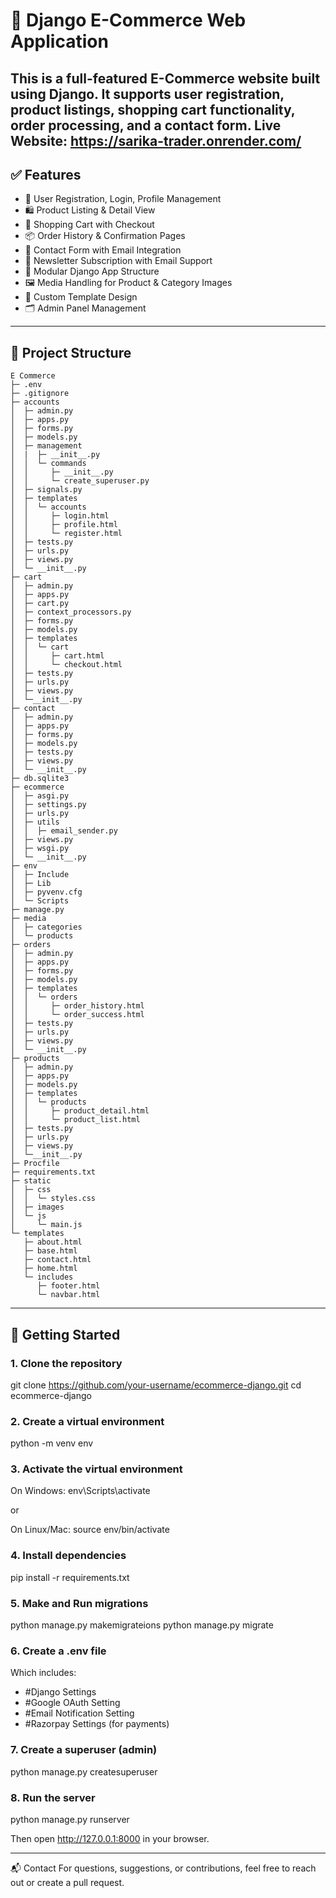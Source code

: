 # 🛒 Django E-Commerce Web Application

This is a full-featured E-Commerce website built using Django. It supports user registration, product listings, shopping cart functionality, order processing, and a contact form.
Live Website: https://sarika-trader.onrender.com/
---

## ✅ Features

- 🔐 User Registration, Login, Profile Management
- 🛍️ Product Listing & Detail View
- 🛒 Shopping Cart with Checkout
- 📦 Order History & Confirmation Pages
- 📧 Contact Form with Email Integration
- 🧾 Newsletter Subscription with Email Support
- 🧩 Modular Django App Structure
- 🖼️ Media Handling for Product & Category Images
- 🎨 Custom Template Design
- 🗂️ Admin Panel Management

---

## 📁 Project Structure

```
E Commerce
├─ .env
├─ .gitignore
├─ accounts
│  ├─ admin.py
│  ├─ apps.py
│  ├─ forms.py
│  ├─ models.py
│  ├─ management
│  |  ├─ __init__.py
│  │  └─ commands
│  │     ├─ __init__.py
│  │     └─ create_superuser.py
│  ├─ signals.py
│  ├─ templates
│  │  └─ accounts
│  │     ├─ login.html
│  │     ├─ profile.html
│  │     └─ register.html
│  ├─ tests.py
│  ├─ urls.py
│  ├─ views.py
│  └─ __init__.py
├─ cart
│  ├─ admin.py
│  ├─ apps.py
│  ├─ cart.py
│  ├─ context_processors.py
│  ├─ forms.py
│  ├─ models.py
│  ├─ templates
│  │  └─ cart
│  │     ├─ cart.html
│  │     └─ checkout.html
│  ├─ tests.py
│  ├─ urls.py
│  ├─ views.py
│  └─__init__.py
├─ contact
│  ├─ admin.py
│  ├─ apps.py
│  ├─ forms.py
│  ├─ models.py
│  ├─ tests.py
│  ├─ views.py
│  └─ __init__.py
├─ db.sqlite3
├─ ecommerce
│  ├─ asgi.py
│  ├─ settings.py
│  ├─ urls.py
│  ├─ utils
│  │  ├─ email_sender.py
│  ├─ views.py
│  ├─ wsgi.py
│  └─ __init__.py
├─ env
│  ├─ Include
│  ├─ Lib
│  ├─ pyvenv.cfg
│  └─ Scripts
├─ manage.py
├─ media
│  ├─ categories
│  └─ products
├─ orders
│  ├─ admin.py
│  ├─ apps.py
│  ├─ forms.py
│  ├─ models.py
│  ├─ templates
│  │  └─ orders
│  │     ├─ order_history.html
│  │     └─ order_success.html
│  ├─ tests.py
│  ├─ urls.py
│  ├─ views.py
│  └─ __init__.py
├─ products
│  ├─ admin.py
│  ├─ apps.py
│  ├─ models.py
│  ├─ templates
│  │  └─ products
│  │     ├─ product_detail.html
│  │     └─ product_list.html
│  ├─ tests.py
│  ├─ urls.py
│  ├─ views.py
│  └─__init__.py
├─ Procfile
├─ requirements.txt
├─ static
│  ├─ css
│  │  └─ styles.css
│  ├─ images
│  └─ js
│     └─ main.js
└─ templates
   ├─ about.html
   ├─ base.html
   ├─ contact.html
   ├─ home.html
   └─ includes
      ├─ footer.html
      └─ navbar.html
```

---

## 🚀 Getting Started

### 1. Clone the repository

git clone https://github.com/your-username/ecommerce-django.git
cd ecommerce-django

### 2. Create a virtual environment

python -m venv env

### 3. Activate the virtual environment

On Windows:
env\Scripts\activate

or

On Linux/Mac:
source env/bin/activate

### 4. Install dependencies

pip install -r requirements.txt

### 5. Make and Run migrations

python manage.py makemigrateions
python manage.py migrate

### 6. Create a .env file

Which includes:

- #Django Settings
- #Google OAuth Setting
- #Email Notification Setting
- #Razorpay Settings (for payments)

### 7. Create a superuser (admin)

python manage.py createsuperuser

### 8. Run the server

python manage.py runserver

Then open http://127.0.0.1:8000 in your browser.

---

📬 Contact
For questions, suggestions, or contributions, feel free to reach out or create a pull request.
